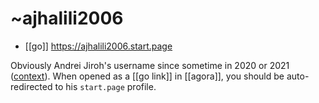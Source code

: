 # ~ajhalili2006
<!-- markdownlint-disable-file MD013 -->

* [[go]] <https://ajhalili2006.start.page>

Obviously Andrei Jiroh's username since sometime in 2020 or 2021 ([context](http://contextbot.andreijiroh.eu.org/gh-username-change)). When opened as a [[go link]] in [[agora]], you should be auto-redirected to his `start.page` profile.
